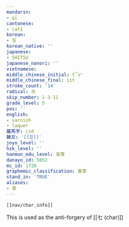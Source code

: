 ```yaml
---
mandarin:
- qī
cantonese:
- cat1
korean:
- 칠
korean_native: ''
japanese:
- SHITSU
japanese_nanori: ''
vietnamese:
middle_chinese_initial: t͡sʰ
middle_chinese_final: iɪt
stroke_count: '14'
radical: 水
skip_number: 1-3-11
grade_level: 5
pos: ''
english:
- varnish
- laquer
羅馬字: cid
韓文: '[[칟]]'
joyo_level: ''
hsk_level: ''
hanmun_edu_level: 高等
danayo_id: 5052
mc_id: 1720
graphemic_classification: 會意
stand_in: 'TRUE'
aliases:
- 桼
---
```

```meta-bind-embed
[[nav/char_info]]
```
This is used as the anti-forgery of [[七 (char)]]